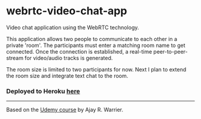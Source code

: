 # webrtc-video-chat-app
Video chat application using the WebRTC technology.

This application allows two people to communicate to each other in a private 'room'. The participants must enter a matching room name to get connected. Once
the connection is established, a real-time peer-to-peer-stream for video/audio tracks is generated.

The room size is limited to two participants for now. Next I plan to extend the room size and integrate text chat to the room.

### Deployed to Heroku [here](https://aniketos-video-chat-app.herokuapp.com/)

***

Based on the [Udemy course](https://www.udemy.com/course/practical-webrtc-a-complete-webrtc-bootcamp-for-beginners/learn/lecture/24147050#overview) by Ajay R. Warrier.
